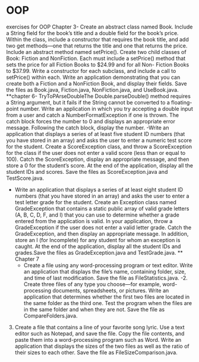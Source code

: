# OOP
 exercises for OOP
Chapter 3- Create an abstract class named Book. Include a String field for the
 book’s title and a double field for the book’s price. Within the class,
 include a constructor that requires the book title, and add two get
 methods—one that returns the title and one that returns the price. Include
 an abstract method named setPrice(). Create two child classes of
 Book: Fiction and NonFiction. Each must include a setPrice() method
 that sets the price for all Fiction Books to $24.99 and for all Non-
 Fiction Books to $37.99. Write a constructor for each subclass, and
 include a call to setPrice() within each. Write an application demonstrating
 that you can create both a Fiction and a NonFiction Book,
 and display their fields. Save the files as Book.java, Fiction.java,
 NonFiction.java, and UseBook.java.
**chapter 6- TryToPArseDoubleThe Double.parseDouble() method requires a String argument, but
 it fails if the String cannot be converted to a floating-point number.
 Write an application in which you try accepting a double input from
 a user and catch a NumberFormatException if one is thrown. The
 catch block forces the number to 0 and displays an appropriate error
 message. Following the catch block, display the number.
 -Write an application that displays a series of at least five student ID
 numbers (that you have stored in an array) and asks the user to enter
 a numeric test score for the student. Create a ScoreException class,
 and throw a ScoreException for the class if the user does not enter
 a valid score (less than or equal to 100). Catch the ScoreException,
 display an appropriate message, and then store a 0 for the student’s
 score. At the end of the application, display all the student IDs and
 scores. Save the files as ScoreException.java and TestScore.java.
 - Write an application that displays a series of at least eight student ID
 numbers (that you have stored in an array) and asks the user to enter
 a test letter grade for the student. Create an Exception class named
 GradeException that contains a static public array of valid grade letters
 (A, B, C, D, F, and I) that you can use to determine whether
 a grade entered from the application is valid. In your application,
 throw a GradeException if the user does not enter a valid letter grade.
 Catch the GradeException, and then display an appropriate message.
 In addition, store an I (for Incomplete) for any student for whom an
 exception is caught. At the end of the application, display all the
 student IDs and grades.Save the files as GradeException.java and
 TestGrade.java.
   ** Chapter 7
   - Create a file using any word-processing program or text editor. Write
   an application that displays the file’s name, containing folder, size,
   and time of last modification. Save the file as FileStatistics.java.
   -2. Create three files of any type you choose—for example, word-processing
     documents, spreadsheets, or pictures. Write an application that determines
     whether the first two files are located in the same folder as
     the third one. Test the program when the files are in the same folder
     and when they are not. Save the file as CompareFolders.java.  
  3. Create a file that contains a line of your favorite song lyric. Use a text
       editor such as Notepad, and save the file. Copy the file contents, and
       paste them into a word-processing program such as Word. Write an
       application that displays the sizes of the two files as well as the ratio of
       their sizes to each other. Save the file as FileSizeComparison.java.
